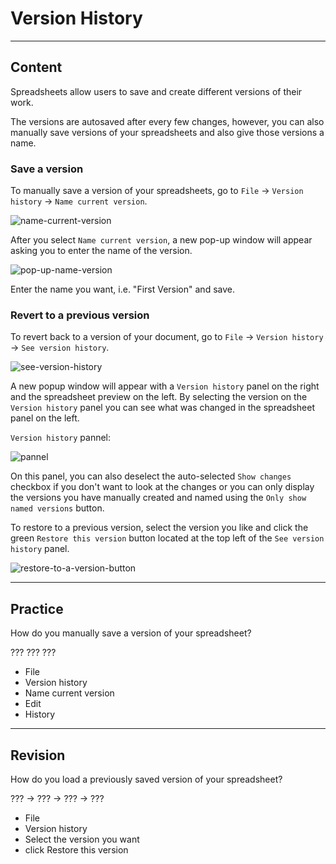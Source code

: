﻿---
author: Stefan-Stojanovic

aspects:
  - introduction
  - workout

type: normal

category: how to

---

# Version History

---
## Content

Spreadsheets allow users to save and create different versions of their work.

The versions are autosaved after every few changes, however, you can also manually save versions of your spreadsheets and also give those versions a name.

### Save a version

To manually save a version of your spreadsheets, go to `File` -> `Version history` -> `Name current version`.

![name-current-version](https://img.enkipro.com/743440eb2a7e5a7c8c5e1f8d2c6c02dd.png)

After you select `Name current version`, a new pop-up window will appear asking you to enter the name of the version.

![pop-up-name-version](https://img.enkipro.com/3c76815aa8e4c3df95693db9f2d7aa22.png)

Enter the name you want, i.e. "First Version" and save.

### Revert to a previous version

To revert back to a version of your document, go to `File` -> `Version history` -> `See version history`. 

![see-version-history](https://img.enkipro.com/971cf8e482985d5d9602ceffa2e7f61b.png)

A new popup window will appear with a `Version history` panel on the right and the spreadsheet preview on the left. By selecting the version on the `Version history` panel you can see what was changed in the spreadsheet panel on the left. 

`Version history` pannel:

![pannel](https://img.enkipro.com/693be8bad943d0548744f034285cee44.png)

On this panel, you can also deselect the auto-selected `Show changes` checkbox if you don't want to look at the changes or you can only display the versions you have manually created and named using the `Only show named versions` button.

To restore to a previous version, select the version you like and click the green `Restore this version` button located at the top left of the `See version history` panel.

![restore-to-a-version-button](https://img.enkipro.com/06fa5e26039c1c00ed4af1d98dd374be.png)


---
## Practice

How do you manually save a version of your spreadsheet?

???
???
???

* File
* Version history
* Name current version
* Edit
* History

---
## Revision

How do you load a previously saved version of your spreadsheet?

??? -> ??? -> ??? -> ???

* File 
* Version history 
* Select the version you want 
* click Restore this version
